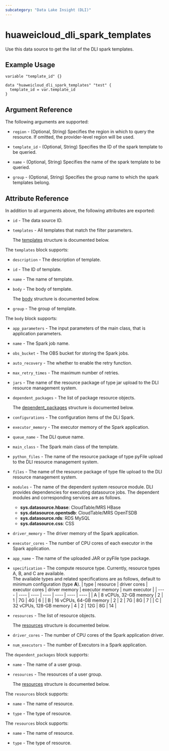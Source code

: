 ```yaml
---
subcategory: "Data Lake Insight (DLI)"
---
```


# huaweicloud_dli_spark_templates

Use this data source to get the list of the DLI spark templates.

## Example Usage

```hcl
variable "template_id" {}

data "huaweicloud_dli_spark_templates" "test" {
  template_id = var.template_id
}
```

## Argument Reference

The following arguments are supported:

* `region` - (Optional, String) Specifies the region in which to query the resource.
  If omitted, the provider-level region will be used.

* `template_id` - (Optional, String) Specifies the ID of the spark template to be queried.

* `name` - (Optional, String) Specifies the name of the spark template to be queried.

* `group` - (Optional, String) Specifies the group name to which the spark templates belong.

## Attribute Reference

In addition to all arguments above, the following attributes are exported:

* `id` - The data source ID.

* `templates` - All templates that match the filter parameters.

  The [templates](#templates_struct) structure is documented below.

<a name="templates_struct"></a>
The `templates` block supports:

* `description` - The description of template.

* `id` - The ID of template.

* `name` - The name of template.

* `body` - The body of template.

  The [body](#templates_body_struct) structure is documented below.

* `group` - The group of template.

<a name="templates_body_struct"></a>
The `body` block supports:

* `app_parameters` - The input parameters of the main class, that is application parameters.

* `name` - The Spark job name.

* `obs_bucket` - The OBS bucket for storing the Spark jobs.

* `auto_recovery` - The whether to enable the retry function.

* `max_retry_times` - The maximum number of retries.

* `jars` - The name of the resource package of type jar upload to the DLI resource management system.

* `dependent_packages` - The list of package resource objects.

  The [dependent_packages](#body_dependent_packages_struct) structure is documented below.

* `configurations` - The configuration items of the DLI Spark.

* `executor_memory` - The executor memory of the Spark application.

* `queue_name` - The DLI queue name.

* `main_class` - The Spark main class of the template.

* `python_files` - The name of the resource package of type pyFile upload to the DLI resource management system.

* `files` - The name of the resource package of type file upload to the DLI resource management system.

* `modules` - The name of the dependent system resource module.
  DLI provides dependencies for executing datasource jobs.
  The dependent modules and corresponding services are as follows.
  + **sys.datasource.hbase**: CloudTable/MRS HBase
  + **sys.datasource.opentsdb**: CloudTable/MRS OpenTSDB
  + **sys.datasource.rds**: RDS MySQL
  + **sys.datasource.css**: CSS

* `driver_memory` - The driver memory of the Spark application.

* `executor_cores` - The number of CPU cores of each executor in the Spark application.

* `app_name` - The name of the uploaded JAR or pyFile type package.

* `specification` - The compute resource type. Currently, resource types A, B, and C are available.  
  The available types and related specifications are as follows, default to minimum configuration (type **A**).
  | type | resource | driver cores | executor cores | driver memory | executor memory | num executor |
  | ---- | ---- | ---- | ---- | ---- | ---- | ---- |
  | A | 8 vCPUs, 32-GB memory | 2 | 1 | 7G | 4G | 6 |
  | B | 16 vCPUs, 64-GB memory | 2 | 2 | 7G | 8G | 7 |
  | C | 32 vCPUs, 128-GB memory | 4 | 2 | 12G | 8G | 14 |

* `resources` - The list of resource objects.

  The [resources](#body_resources_struct) structure is documented below.

* `driver_cores` - The number of CPU cores of the Spark application driver.

* `num_executors` - The number of Executors in a Spark application.

<a name="body_dependent_packages_struct"></a>
The `dependent_packages` block supports:

* `name` - The name of a user group.

* `resources` - The resources of a user group.

  The [resources](#dependent_packages_resources_struct) structure is documented below.

<a name="dependent_packages_resources_struct"></a>
The `resources` block supports:

* `name` - The name of resource.

* `type` - The type of resource.

<a name="body_resources_struct"></a>
The `resources` block supports:

* `name` - The name of resource.

* `type` - The type of resource.
